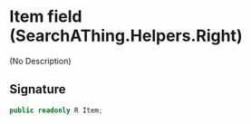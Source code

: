 # Item field (SearchAThing.Helpers.Right)
(No Description)

## Signature
```csharp
public readonly R Item;
```
